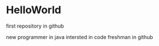 # HelloWorld
first repository in github


new programmer in java
intersted in code
freshman in github
